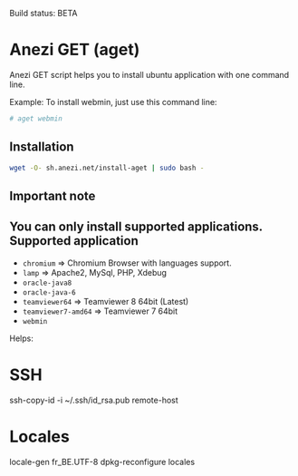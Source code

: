 Build status: BETA

Anezi GET (aget)
================
Anezi GET script helps you to install ubuntu application with one command line.

Example: To install webmin, just use this command line:
```bash
# aget webmin
```
Installation
------------
```bash
wget -O- sh.anezi.net/install-aget | sudo bash -
```
Important note
--------------
You can only install supported applications.
Supported application
---------------------
* <code>chromium</code> => Chromium Browser with languages support.
* <code>lamp</code> => Apache2, MySql, PHP, Xdebug
* <code>oracle-java8</code>
* <code>oracle-java-6</code>
* <code>teamviewer64</code> => Teamviewer 8 64bit (Latest)
* <code>teamviewer7-amd64</code> => Teamviewer 7 64bit
* <code>webmin</code>

Helps:

SSH
===

ssh-copy-id -i ~/.ssh/id_rsa.pub remote-host

Locales
=======

locale-gen fr_BE.UTF-8
dpkg-reconfigure locales
